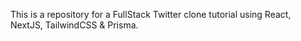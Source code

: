 This is a repository for a FullStack Twitter clone tutorial using React, NextJS, TailwindCSS & Prisma.



